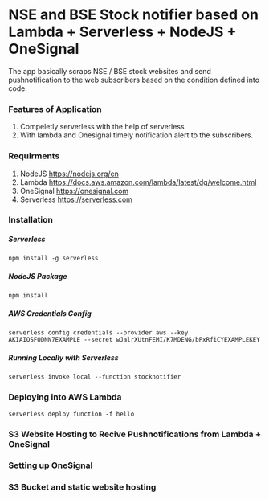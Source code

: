 # NSE and BSE Stock notifier based on Lambda + Serverless + NodeJS + OneSignal

The app basically scraps NSE / BSE stock websites and send pushnotification to the web subscribers based on the condition defined into code.

### Features of Application
1. Compeletly serverless with the help of serverless
2. With lambda and Onesignal timely notification alert to the subscribers.

### Requirments
1. NodeJS https://nodejs.org/en
2. Lambda https://docs.aws.amazon.com/lambda/latest/dg/welcome.html
3. OneSignal https://onesignal.com
4. Serverless https://serverless.com

### Installation
##### Serverless
    npm install -g serverless
##### NodeJS Package 
    npm install
##### AWS Credentials Config
    serverless config credentials --provider aws --key AKIAIOSFODNN7EXAMPLE --secret wJalrXUtnFEMI/K7MDENG/bPxRfiCYEXAMPLEKEY
##### Running Locally with Serverless
    serverless invoke local --function stocknotifier
### Deploying into AWS Lambda
    serverless deploy function -f hello
### S3 Website Hosting to Recive Pushnotifications from Lambda + OneSignal
### Setting up OneSignal 
### S3 Bucket and static website hosting
